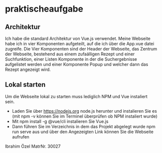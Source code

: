 # praktischeaufgabe

## Architektur

Ich habe die standard Architektur von Vue.js verwendet. Meine Webseite habe ich in vier Komponenten aufgeteilt, auf die ich über die App.vue datei zugreife.
Die Vier Komponenten sind der Header der Webseite, das Zentrum der Webseite, bestehend aus einem zufaälligen Rezept und einer Suchfunktion, 
einer Listen Komponente in der die Suchergebnisse aufgelistet werden und einer Komponente Popup und welcher dann das Rezept angezeigt wird.

## Lokal starten

Um die Webseite lokal zu starten muss lediglich NPM und Vue instaliert sein.
- Laden Sie über https://nodejs.org node.js herunter und instalieren Sie es (mit npm -v können Sie im Terminel überprüfen ob NPM instaliert wurde)
- Mit  npm install -g @vue/cli instalieren Sie Vue.js
- Dann führen Sie im Verzeichnis in dem das Projekt abgelegt wurde npm run serve aus und über den Angezeigten Link können Sie die Webseite aufrufen




Ibrahim Özel MatrNr. 30027
